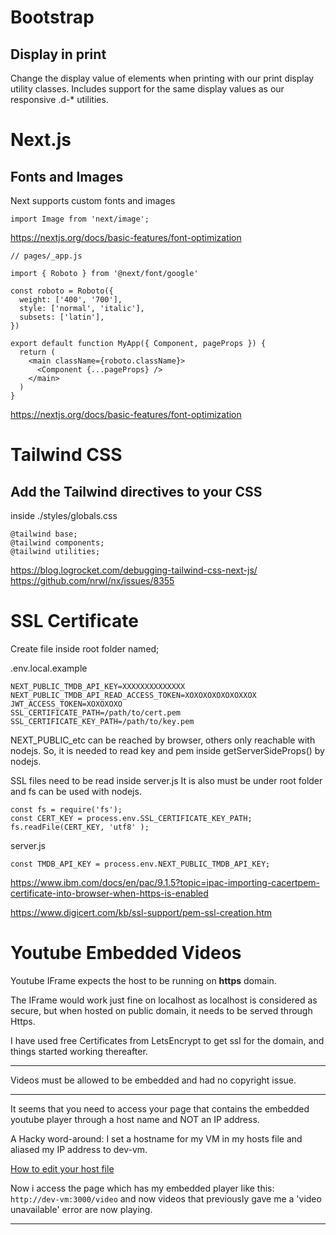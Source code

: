 
# Bootstrap

## Display in print
Change the display value of elements when printing with our print display utility classes. Includes support for the same display values as our responsive .d-* utilities.

# Next.js

## Fonts and Images

Next supports custom fonts and images

```
import Image from 'next/image';
```

https://nextjs.org/docs/basic-features/font-optimization

```
// pages/_app.js

import { Roboto } from '@next/font/google'

const roboto = Roboto({
  weight: ['400', '700'],
  style: ['normal', 'italic'],
  subsets: ['latin'],
})

export default function MyApp({ Component, pageProps }) {
  return (
    <main className={roboto.className}>
      <Component {...pageProps} />
    </main>
  )
}
```

https://nextjs.org/docs/basic-features/font-optimization


# Tailwind CSS

## Add the Tailwind directives to your CSS

inside ./styles/globals.css

```
@tailwind base;
@tailwind components;
@tailwind utilities;
```

https://blog.logrocket.com/debugging-tailwind-css-next-js/
https://github.com/nrwl/nx/issues/8355

# SSL Certificate

Create file inside root folder named; 

.env.local.example
```
NEXT_PUBLIC_TMDB_API_KEY=XXXXXXXXXXXXXX
NEXT_PUBLIC_TMDB_API_READ_ACCESS_TOKEN=XOXOXOXOXOXOXXOX
JWT_ACCESS_TOKEN=XOXOXOXO
SSL_CERTIFICATE_PATH=/path/to/cert.pem
SSL_CERTIFICATE_KEY_PATH=/path/to/key.pem
```
NEXT_PUBLIC_etc can be reached by browser, others only reachable with nodejs. So, it is needed to read key and pem inside getServerSideProps() by nodejs.

SSL files need to be read inside server.js It is also must be under root folder and fs can be used with nodejs.
```
const fs = require('fs');
const CERT_KEY = process.env.SSL_CERTIFICATE_KEY_PATH;
fs.readFile(CERT_KEY, 'utf8' );
```

server.js
```
const TMDB_API_KEY = process.env.NEXT_PUBLIC_TMDB_API_KEY;
```

https://www.ibm.com/docs/en/pac/9.1.5?topic=ipac-importing-cacertpem-certificate-into-browser-when-https-is-enabled

https://www.digicert.com/kb/ssl-support/pem-ssl-creation.htm

# Youtube Embedded Videos

Youtube IFrame expects the host to be running on <b>https</b> domain.

The IFrame would work just fine on localhost as localhost is considered as secure, but when hosted on public domain, it needs to be served through Https.

I have used free Certificates from LetsEncrypt to get ssl for the domain, and things started working thereafter.

-----

Videos must be allowed to be embedded and had no copyright issue.

---

It seems that you need to access your page that contains the embedded youtube player through a host name and NOT an IP address.

A Hacky word-around: I set a hostname for my VM in my hosts file and aliased my IP address to dev-vm.

[How to edit your host file](https://docs.rackspace.com/support/how-to/modify-your-hosts-file/)

Now i access the page which has my embedded player like this: `http://dev-vm:3000/video` and now videos that previously gave me a 'video unavailable' error are now playing.

----



